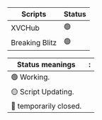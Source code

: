 | Scripts | Status 
| -------- | -------- 
| XVCHub |     🟢|
| Breaking Blitz |     🟢|

| Status meanings | :
| -------- | -------- 
| 🟢  Working.|
| 🟡  Script Updating.|
| 🔴  temporarily closed.|

